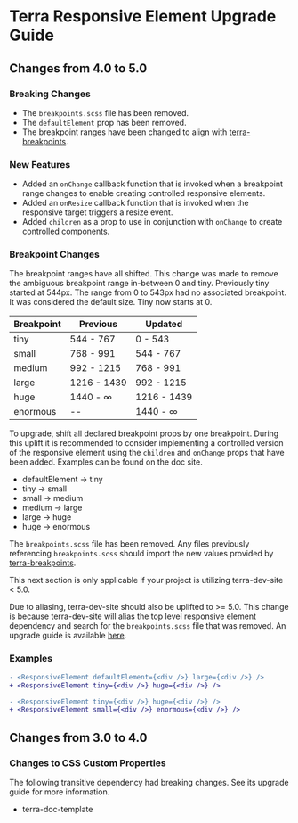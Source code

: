 # Terra Responsive Element Upgrade Guide

## Changes from 4.0 to 5.0

### Breaking Changes

* The `breakpoints.scss` file has been removed.
* The `defaultElement` prop has been removed.
* The breakpoint ranges have been changed to align with [terra-breakpoints](https://engineering.cerner.com/terra-ui/#/components/terra-breakpoints/breakpoints/about).

### New Features

* Added an `onChange` callback function that is invoked when a breakpoint range changes to enable creating controlled responsive elements.
* Added an `onResize` callback function that is invoked when the responsive target triggers a resize event.
* Added `children` as a prop to use in conjunction with `onChange` to create controlled components.

### Breakpoint Changes

The breakpoint ranges have all shifted. This change was made to remove the ambiguous breakpoint range in-between 0 and tiny. Previously tiny started at 544px. The range from 0 to 543px had no associated breakpoint. It was considered the default size. Tiny now starts at 0.

| Breakpoint | Previous | Updated |
|---|---|---|
| tiny | 544 - 767 | 0 - 543 |
| small | 768 - 991 | 544 - 767 |
| medium | 992 - 1215 | 768 - 991 |
| large | 1216 - 1439 | 992 - 1215 |
| huge | 1440 - ∞ | 1216 - 1439 |
| enormous | -- | 1440 - ∞ |

To upgrade, shift all declared breakpoint props by one breakpoint. During this uplift it is recommended to consider implementing a controlled version of the responsive element using the `children` and `onChange` props that have been added. Examples can be found on the doc site.

* defaultElement -> tiny
* tiny -> small
* small -> medium
* medium -> large
* large -> huge
* huge -> enormous

The `breakpoints.scss` file has been removed. Any files previously referencing `breakpoints.scss` should import the new values provided by [terra-breakpoints](https://engineering.cerner.com/terra-ui/#/components/terra-breakpoints/breakpoints/about).

This next section is only applicable if your project is utilizing terra-dev-site < 5.0.

Due to aliasing, terra-dev-site should also be uplifted to >= 5.0. This change is because terra-dev-site will alias the top level responsive element dependency and search for the `breakpoints.scss` file that was removed. An upgrade guide is available [here](https://engineering.cerner.com/terra-dev-site/#/getting-started/terra-dev-site/upgrade-guides/v-5-0-0).

### Examples

```diff
- <ResponsiveElement defaultElement={<div />} large={<div />} />
+ <ResponsiveElement tiny={<div />} huge={<div />} />
```

```diff
- <ResponsiveElement tiny={<div />} huge={<div />} />
+ <ResponsiveElement small={<div />} enormous={<div />} />
```

## Changes from 3.0 to 4.0

### Changes to CSS Custom Properties

The following transitive dependency had breaking changes. See its upgrade guide for more information.
* terra-doc-template
